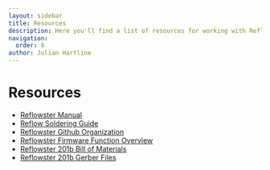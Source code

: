 ```yaml
---
layout: sidebar
title: Resources
description: Here you'll find a list of resources for working with Reflowster including manuals and guides as well as links to some of the design files and code.
navigation:
  order: 8
author: Julian Hartline
---
```


Resources
======================

<ul>
<li><a href="reflowsterresources/manual.html">Reflowster Manual</a>
<li><a href="reflowsterresources/reflowsolderingguide.html">Reflow Soldering Guide</a>
<li><a href="https://github.com/Reflowster">Reflowster Github Organization</a>
<li><a href="reflowsterresources/reflowster_function_overview.pdf">Reflowster Firmware Function Overview</a>
<li><a href="reflowsterresources/BOM.pdf">Reflowster 201b Bill of Materials</a>
<li><a href="reflowsterresources/reflowster_201b_gerber.zip">Reflowster 201b Gerber Files</a>
